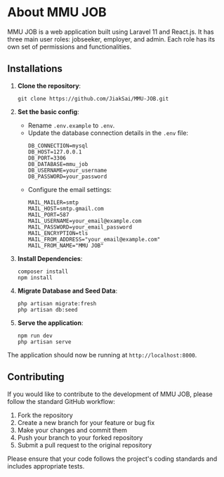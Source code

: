 # About MMU JOB

MMU JOB is a web application built using Laravel 11 and React.js. It has three main user roles: jobseeker, employer, and admin. Each role has its own set of permissions and functionalities.

## Installations

1. **Clone the repository**:
   ```
   git clone https://github.com/JiakSai/MMU-JOB.git
   ```

2. **Set the basic config**:
   - Rename `.env.example` to `.env`.
   - Update the database connection details in the `.env` file:
     ```
     DB_CONNECTION=mysql
     DB_HOST=127.0.0.1
     DB_PORT=3306
     DB_DATABASE=mmu_job
     DB_USERNAME=your_username
     DB_PASSWORD=your_password
     ```
   - Configure the email settings:
     ```
     MAIL_MAILER=smtp
     MAIL_HOST=smtp.gmail.com
     MAIL_PORT=587
     MAIL_USERNAME=your_email@example.com
     MAIL_PASSWORD=your_email_password
     MAIL_ENCRYPTION=tls
     MAIL_FROM_ADDRESS="your_email@example.com"
     MAIL_FROM_NAME="MMU JOB"
     ```

3. **Install Dependencies**:
   ```
   composer install
   npm install
   ```

4. **Migrate Database and Seed Data**:
   ```
   php artisan migrate:fresh
   php artisan db:seed
   ```

5. **Serve the application**:
   ```
   npm run dev
   php artisan serve
   ```

The application should now be running at `http://localhost:8000`.

## Contributing

If you would like to contribute to the development of MMU JOB, please follow the standard GitHub workflow:

1. Fork the repository
2. Create a new branch for your feature or bug fix
3. Make your changes and commit them
4. Push your branch to your forked repository
5. Submit a pull request to the original repository

Please ensure that your code follows the project's coding standards and includes appropriate tests.
